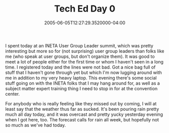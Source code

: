 ﻿---
title: Tech Ed Day 0
date: "2005-06-05T12:27:29.3520000-04:00"
description: I spent today at an INETA User Group Leader summit, which was
featuredImage: /img/background-2462434_1280.jpg
---

I spent today at an INETA User Group Leader summit, which was pretty interesting but more so for (not surprising) user group leaders than folks like me (who speak at user groups, but don't organize them). It was good to meet a lot of people either for the first time or whom I haven't seen in a long time. I registered today and the lines were not bad. Got a nice bag full of stuff that I haven't gone through yet but which I'm now lugging around with me in addition to my very heavy laptop. This evening there's some social stuff going on with the INETA folks that I may hang around for, as well as a subject matter expert training thing I need to stop in for at the convention center.

For anybody who is really feeling like they missed out by coming, I will at least say that the weather thus far as sucked. It's been pouring rain pretty much all day today, and it was overcast and pretty yucky yesterday evening when I got here, too. The forecast calls for rain all week, but hopefully not so much as we've had today.

